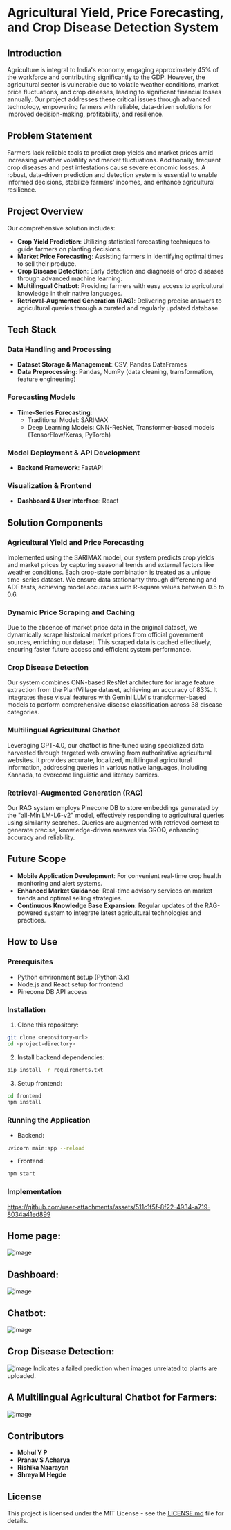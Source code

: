 # Agricultural Yield, Price Forecasting, and Crop Disease Detection System

## Introduction
Agriculture is integral to India's economy, engaging approximately 45% of the workforce and contributing significantly to the GDP. However, the agricultural sector is vulnerable due to volatile weather conditions, market price fluctuations, and crop diseases, leading to significant financial losses annually. Our project addresses these critical issues through advanced technology, empowering farmers with reliable, data-driven solutions for improved decision-making, profitability, and resilience.

## Problem Statement
Farmers lack reliable tools to predict crop yields and market prices amid increasing weather volatility and market fluctuations. Additionally, frequent crop diseases and pest infestations cause severe economic losses. A robust, data-driven prediction and detection system is essential to enable informed decisions, stabilize farmers' incomes, and enhance agricultural resilience.

## Project Overview
Our comprehensive solution includes:
- **Crop Yield Prediction**: Utilizing statistical forecasting techniques to guide farmers on planting decisions.
- **Market Price Forecasting**: Assisting farmers in identifying optimal times to sell their produce.
- **Crop Disease Detection**: Early detection and diagnosis of crop diseases through advanced machine learning.
- **Multilingual Chatbot**: Providing farmers with easy access to agricultural knowledge in their native languages.
- **Retrieval-Augmented Generation (RAG)**: Delivering precise answers to agricultural queries through a curated and regularly updated database.

## Tech Stack
### Data Handling and Processing
- **Dataset Storage & Management**: CSV, Pandas DataFrames
- **Data Preprocessing**: Pandas, NumPy (data cleaning, transformation, feature engineering)

### Forecasting Models
- **Time-Series Forecasting**:
  - Traditional Model: SARIMAX
  - Deep Learning Models: CNN-ResNet, Transformer-based models (TensorFlow/Keras, PyTorch)

### Model Deployment & API Development
- **Backend Framework**: FastAPI

### Visualization & Frontend
- **Dashboard & User Interface**: React

## Solution Components
### Agricultural Yield and Price Forecasting
Implemented using the SARIMAX model, our system predicts crop yields and market prices by capturing seasonal trends and external factors like weather conditions. Each crop-state combination is treated as a unique time-series dataset. We ensure data stationarity through differencing and ADF tests, achieving model accuracies with R-square values between 0.5 to 0.6.

### Dynamic Price Scraping and Caching
Due to the absence of market price data in the original dataset, we dynamically scrape historical market prices from official government sources, enriching our dataset. This scraped data is cached effectively, ensuring faster future access and efficient system performance.

### Crop Disease Detection
Our system combines CNN-based ResNet architecture for image feature extraction from the PlantVillage dataset, achieving an accuracy of 83%. It integrates these visual features with Gemini LLM's transformer-based models to perform comprehensive disease classification across 38 disease categories.

### Multilingual Agricultural Chatbot
Leveraging GPT-4.0, our chatbot is fine-tuned using specialized data harvested through targeted web crawling from authoritative agricultural websites. It provides accurate, localized, multilingual agricultural information, addressing queries in various native languages, including Kannada, to overcome linguistic and literacy barriers.

### Retrieval-Augmented Generation (RAG)
Our RAG system employs Pinecone DB to store embeddings generated by the "all-MiniLM-L6-v2" model, effectively responding to agricultural queries using similarity searches. Queries are augmented with retrieved context to generate precise, knowledge-driven answers via GROQ, enhancing accuracy and reliability.

## Future Scope
- **Mobile Application Development**: For convenient real-time crop health monitoring and alert systems.
- **Enhanced Market Guidance**: Real-time advisory services on market trends and optimal selling strategies.
- **Continuous Knowledge Base Expansion**: Regular updates of the RAG-powered system to integrate latest agricultural technologies and practices.

## How to Use
### Prerequisites
- Python environment setup (Python 3.x)
- Node.js and React setup for frontend
- Pinecone DB API access

### Installation
1. Clone this repository:
```bash
git clone <repository-url>
cd <project-directory>
```

2. Install backend dependencies:
```bash
pip install -r requirements.txt
```

3. Setup frontend:
```bash
cd frontend
npm install
```

### Running the Application
- Backend:
```bash
uvicorn main:app --reload
```
- Frontend:
```bash
npm start
```




### Implementation

https://github.com/user-attachments/assets/511c1f5f-8f22-4934-a719-8034a41ed899

## Home page:
![image](https://github.com/user-attachments/assets/a0f489c8-f109-41aa-92b5-1da2c991c782)

## Dashboard:
![image](https://github.com/user-attachments/assets/3aeb3969-ee46-4263-a5b2-3a5afdb45ba4)

## Chatbot:
![image](https://github.com/user-attachments/assets/fccb7d04-97fe-4663-8637-c81243cbf7c3)

## Crop Disease Detection:
![image](https://github.com/user-attachments/assets/29ed3cdf-6e7d-4ed2-814e-f88b10df2e53)
Indicates a failed prediction when images unrelated to plants are uploaded.

## A Multilingual Agricultural Chatbot for Farmers:
![image](https://github.com/user-attachments/assets/44d634ba-ad59-449d-a3fb-c4a3c29725ae)




## Contributors
- **Mohul Y P**
- **Pranav S Acharya**
- **Rishika Naarayan**
- **Shreya M Hegde**

## License
This project is licensed under the MIT License - see the [LICENSE.md](LICENSE.md) file for details.

